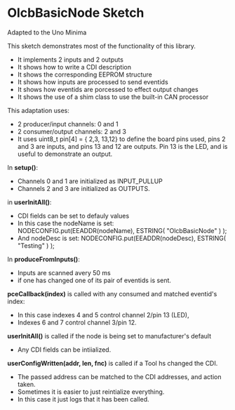 # OlcbBasicNode Sketch

Adapted to the Uno Minima

This sketch demonstrates most of the functionality of this library.  

* It implements 2 inputs and 2 outputs
* It shows how to write a CDI description
* It shows the corresponding EEPROM structure
* It shows how inputs are processed to send eventids
* It shows how eventids are porcessed to effect output changes
* It shows the use of a shim class to use the built-in CAN processor

This adaptation uses:
 - 2 producer/input channels:  0 and 1
 - 2 consumer/output channels: 2 and 3
 - It uses uint8_t pin[4] = { 2,3, 13,12} to define the board pins used, pins 2 and 3 are inputs, and pins 13 and 12 are outputs. Pin 13 is the LED, and is useful to demonstrate an output. 

In **setup()**: 
 - Channels 0 and 1 are initialized as INPUT_PULLUP 
 - Channels 2 and 3 are initialized as OUTPUTS.

in **userInitAll()**:
 - CDI fields can be set to defauly values
 - In this case the nodeName is set: NODECONFIG.put(EEADDR(nodeName), ESTRING( "OlcbBasicNode" ) );
 - And nodeDesc is set: NODECONFIG.put(EEADDR(nodeDesc), ESTRING( "Testing" ) );

In **produceFromInputs()**:
 - Inputs are scanned avery 50 ms
 - if one has changed one of its pair of eventids is sent.
  
**pceCallback(index)** is called with any consumed and matched eventid's index:
 - In this case indexes 4 and 5 control channel 2/pin 13 (LED), 
 - Indexes 6 and 7 control channel 3/pin 12.  
  
**userInitAll()** is called if the node is being set to manufacturer's default
 - Any CDI fields can be intiialized.

**userConfigWritten(addr, len, fnc)** is called if a Tool hs changed the CDI. 
 - The passed address can be matched to the CDI addresses, and action taken.
 - Sometimes it is easier to just reintialize everything. 
 - In this case it just logs that it has been called. 

